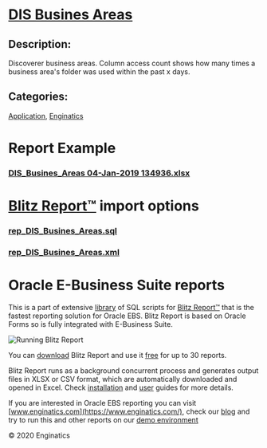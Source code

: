 # [DIS Busines Areas](https://www.enginatics.com/reports/dis-busines-areas)
## Description: 
Discoverer business areas.
Column access count shows how many times a business area's folder was used within the past x days.
## Categories: 
[Application](https://www.enginatics.com/library/?pg=1&category[]=Application), [Enginatics](https://www.enginatics.com/library/?pg=1&category[]=Enginatics)
# Report Example
### [DIS_Busines_Areas 04-Jan-2019 134936.xlsx](https://www.enginatics.com/example/dis-busines-areas)
# [Blitz Report™](https://www.enginatics.com/blitz-report) import options
### [rep_DIS_Busines_Areas.sql](https://www.enginatics.com/export/dis-busines-areas)
### [rep_DIS_Busines_Areas.xml](https://www.enginatics.com/xml/dis-busines-areas)
# Oracle E-Business Suite reports

This is a part of extensive [library](https://www.enginatics.com/library/) of SQL scripts for [Blitz Report™](https://www.enginatics.com/blitz-report/) that is the fastest reporting solution for Oracle EBS. Blitz Report is based on Oracle Forms so is fully integrated with E-Business Suite. 

![Running Blitz Report](https://www.enginatics.com/wp-content/uploads/2018/01/Running-blitz-report.png) 

You can [download](https://www.enginatics.com/download/) Blitz Report and use it [free](https://www.enginatics.com/pricing/) for up to 30 reports. 

Blitz Report runs as a background concurrent process and generates output files in XLSX or CSV format, which are automatically downloaded and opened in Excel. Check [installation](https://www.enginatics.com/installation-guide/) and [user](https://www.enginatics.com/user-guide/) guides for more details.

If you are interested in Oracle EBS reporting you can visit [www.enginatics.com](https://www.enginatics.com/), check our [blog](https://www.enginatics.com/blog) and try to run this and other reports on our [demo environment](http://demo.enginatics.com/)

© 2020 Enginatics